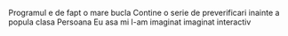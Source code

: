 Programul e de fapt o mare bucla
Contine o serie de preverificari inainte a popula clasa Persoana
Eu asa mi l-am imaginat imaginat interactiv
